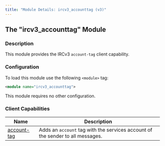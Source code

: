 ```yaml
---
title: "Module Details: ircv3_accounttag (v3)"
---
```


## The "ircv3_accounttag" Module

### Description

This module provides the IRCv3 `account-tag` client capability.

### Configuration

To load this module use the following `<module>` tag:

```xml
<module name="ircv3_accounttag">
```

This module requires no other configuration.

### Client Capabilities

Name                                                                   | Description
---------------------------------------------------------------------- | -----------
[account-tag](https://ircv3.net/specs/extensions/account-tag-3.2.html) | Adds an `account` tag with the services account of the sender to all messages.
